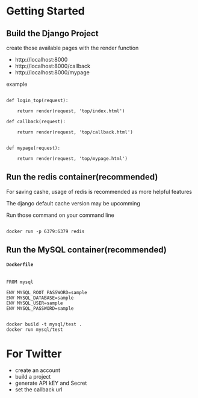 # Getting Started

## Build the Django Project

create those available pages with the render function

- http://localhost:8000
- http://localhost:8000/callback
- http://localhost:8000/mypage

example

```

def login_top(request):

    return render(request, 'top/index.html')

def callback(request):

    return render(request, 'top/callback.html')


def mypage(request):
   
    return render(request, 'top/mypage.html')

```


## Run the redis container(recommended)

For saving cashe, usage of redis is recommended as more helpful features

The django default cache version may be upcomming 

Run those command on your command line

```

docker run -p 6379:6379 redis

```

## Run the MySQL container(recommended)

#### **`Dockerfile`**

```

FROM mysql

ENV MYSQL_ROOT_PASSWORD=sample
ENV MYSQL_DATABASE=sample
ENV MYSQL_USER=sample
ENV MYSQL_PASSWORD=sample

```


```

docker build -t mysql/test .
docker run mysql/test

```

# For Twitter

- create an account
- build a project 
- generate API kEY and Secret
- set the callback url